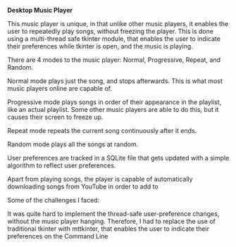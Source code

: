 **Desktop Music Player** 

This music player is unique, in that unlike other music players, it 
enables the user to repeatedly play songs, without freezing the player. 
This is done using a multi-thread safe tkinter module, that enables 
the user to indicate their preferences while tkinter is open, and 
the music is playing. 

There are 4 modes to the music player: Normal, Progressive, Repeat, 
and Random. 

Normal mode plays just the song, and stops afterwards. This is what 
most music players online are capable of. 

Progressive mode plays songs in order of their appearance in the 
playlist, like an actual playlist. Some other music players are 
able to do this, but it causes their screen to freeze up. 

Repeat mode repeats the current song continuously after it ends. 

Random mode plays all the songs at random. 

User preferences are tracked in a SQLite file that gets updated 
with a simple algorithm to reflect user preferences. 

Apart from playing songs, the player is capable of automatically 
downloading songs from YouTube in order to add to 


Some of the challenges I faced: 

It was quite hard to implement the thread-safe user-preference 
changes, without the music player hanging. Therefore, I had to 
replace the use of traditional tkinter with mttkinter, that 
enables the user to indicate their preferences on the Command Line 



